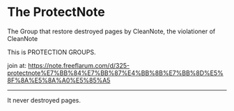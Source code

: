 # The ProtectNote

The Group that restore destroyed pages by CleanNote, the violationer of CleanNote

This is PROTECTION GROUPS.

join at: https://note.freeflarum.com/d/325-protectnote%E7%BB%84%E7%BB%87%E4%BB%8B%E7%BB%8D%E5%8F%8A%E5%8A%A0%E5%85%A5

----

It never destroyed pages.
